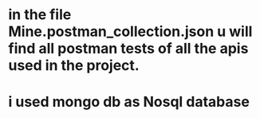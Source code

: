 # in the file Mine.postman_collection.json u will find all postman tests of all the apis used in the project.
# i used mongo db as Nosql database
